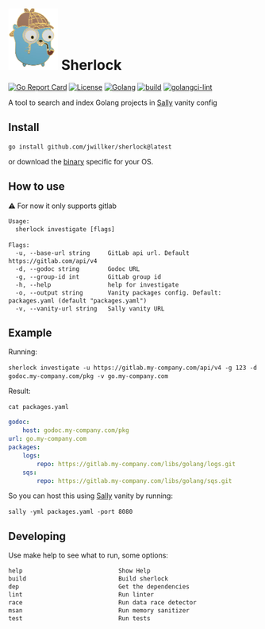 # ![icon](./docs/images/icon.png) Sherlock
[![Go Report Card](https://goreportcard.com/badge/github.com/jwillker/sherlock)](https://goreportcard.com/report/github.com/jwillker/sherlock)
[![License](https://img.shields.io/badge/license-MIT-blue.svg)](https://raw.githubusercontent.com/jwillker/sherlock/main/LICENSE)
[![Golang](https://img.shields.io/badge/Go-1.18-blue.svg)](https://golang.org)
[![build](https://github.com/jwillker/sherlock/actions/workflows/build.yml/badge.svg)](https://github.com/jwillker/sherlock/actions/workflows/build.yml)
[![golangci-lint](https://github.com/jwillker/sherlock/actions/workflows/lint.yml/badge.svg)](https://github.com/jwillker/sherlock/actions/workflows/lint.yml)

A tool to search and index Golang projects in [Sally](https://github.com/uber-go/sally) vanity config

## Install

```
go install github.com/jwillker/sherlock@latest 
```

or download the [binary](https://github.com/jwillker/sherlock/releases) specific for your OS.

## How to use

:warning: For now it only supports gitlab

```
Usage:
  sherlock investigate [flags]

Flags:
  -u, --base-url string     GitLab api url. Default https://gitlab.com/api/v4
  -d, --godoc string        Godoc URL
  -g, --group-id int        GitLab group id
  -h, --help                help for investigate
  -o, --output string       Vanity packages config. Default: packages.yaml (default "packages.yaml")
  -v, --vanity-url string   Sally vanity URL
```


## Example

Running:

`sherlock investigate -u https://gitlab.my-company.com/api/v4 -g 123 -d godoc.my-company.com/pkg -v go.my-company.com`

Result:

`cat packages.yaml`

```yaml
godoc:
    host: godoc.my-company.com/pkg
url: go.my-company.com
packages:
    logs:
        repo: https://gitlab.my-company.com/libs/golang/logs.git
    sqs:
        repo: https://gitlab.my-company.com/libs/golang/sqs.git
```

So you can host this using [Sally](https://github.com/uber-go/sally) vanity by running:

`sally -yml packages.yaml -port 8080`

## Developing
Use make help to see what to run, some options:

```table
help                           Show Help
build                          Build sherlock
dep                            Get the dependencies
lint                           Run linter
race                           Run data race detector
msan                           Run memory sanitizer
test                           Run tests
```
